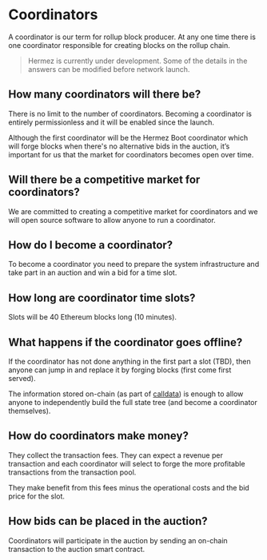 #  Coordinators

A coordinator is our term for rollup block producer. At any one time there is one coordinator responsible for creating blocks on the rollup chain.
> Hermez is currently under development. Some of the details in the answers can be modified before network launch.

## How many coordinators will there be?

There is no limit to the number of coordinators. Becoming a coordinator is entirely permissionless and it will be enabled since the launch.

Although the first coordinator will be the Hermez Boot coordinator which will forge blocks when there's no alternative bids in the auction, it’s important for us that the market for coordinators becomes open over time.

## Will there be a competitive market for coordinators?

We are committed to creating a competitive market for coordinators and we will open source software to allow anyone to run a coordinator.

## How do I become a coordinator?

To become a coordinator you need to prepare the system infrastructure and take part in an auction and win a bid for a time slot.

## How long are coordinator time slots?

Slots will be 40 Ethereum blocks long (10 minutes).

## What happens if the coordinator goes offline?

If the coordinator has not done anything in the first part a slot (TBD), then anyone can jump in and replace it by forging blocks (first come first served).

The information stored on-chain (as part of [calldata](https://ethereum.stackexchange.com/a/52992)) is enough to allow anyone to independently build the full state tree (and become a coordinator themselves).

## How do coordinators make money?

They collect the transaction fees. They can expect a revenue per transaction and each coordinator will select to forge the more profitable transactions from the transaction pool.

They make benefit from this fees minus the operational costs and the bid price for the slot.

## How bids can be placed in the auction?

Coordinators will participate in the auction by sending an on-chain transaction to the auction smart contract.

